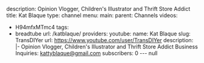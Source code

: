 description: Opinion Vlogger, Children's Illustrator and Thrift Store Addict
title: Kat Blaque
type: channel
menu:
  main:
    parent: Channels
videos:
- H94mfxMTmc4
tags:
- breadtube
url: /katblaque/
providers:
  youtube:
    name: Kat Blaque
    slug: TransDIYer
    url: https://www.youtube.com/user/TransDIYer
    description: |-
      Opinion Vlogger, Children's Illustrator and Thrift Store Addict
      Business Inquiries: kattyblaque@gmail.com
    subscribers: 0
--- null
